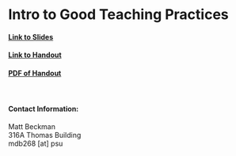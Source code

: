 # Intro to Good Teaching Practices


#### [Link to Slides](https://mdbeckman.github.io/PSU-Grad-Orientation/GoodTeaching-TAing.html)

#### [Link to Handout](https://mdbeckman.github.io/PSU-Grad-Orientation/Handout.html)

#### [PDF of Handout](https://mdbeckman.github.io/PSU-Grad-Orientation/Handout.pdf)

<br>

#### Contact Information:

Matt Beckman  
316A Thomas Building  
mdb268 [at] psu   